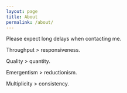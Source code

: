```yaml
---
layout: page
title: About
permalink: /about/
---
```


Please expect long delays when contacting me.

Throughput > responsiveness.

Quality > quantity.

Emergentism > reductionism.

Multiplicity > consistency.
